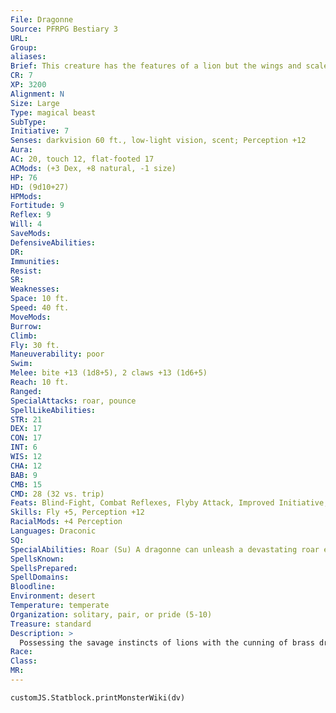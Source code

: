 ```yaml
---
File: Dragonne
Source: PFRPG Bestiary 3
URL: 
Group: 
aliases: 
Brief: This creature has the features of a lion but the wings and scales of a brass dragon, and a wild mane matching its scales.
CR: 7
XP: 3200
Alignment: N
Size: Large
Type: magical beast
SubType: 
Initiative: 7
Senses: darkvision 60 ft., low-light vision, scent; Perception +12
Aura: 
AC: 20, touch 12, flat-footed 17
ACMods: (+3 Dex, +8 natural, -1 size)
HP: 76
HD: (9d10+27)
HPMods: 
Fortitude: 9
Reflex: 9
Will: 4
SaveMods: 
DefensiveAbilities: 
DR: 
Immunities: 
Resist: 
SR: 
Weaknesses: 
Space: 10 ft.
Speed: 40 ft.
MoveMods: 
Burrow: 
Climb: 
Fly: 30 ft.
Maneuverability: poor
Swim: 
Melee: bite +13 (1d8+5), 2 claws +13 (1d6+5)
Reach: 10 ft.
Ranged: 
SpecialAttacks: roar, pounce
SpellLikeAbilities: 
STR: 21
DEX: 17
CON: 17
INT: 6
WIS: 12
CHA: 12
BAB: 9
CMB: 15
CMD: 28 (32 vs. trip)
Feats: Blind-Fight, Combat Reflexes, Flyby Attack, Improved Initiative, Power Attack
Skills: Fly +5, Perception +12
RacialMods: +4 Perception
Languages: Draconic
SQ: 
SpecialAbilities: Roar (Su) A dragonne can unleash a devastating roar every 1d4 rounds as a standard action. All creatures except dragonnes within 120 feet must succeed at a DC 17 Fortitude save or become fatigued. Those within 30 feet who fail their saves are also deafened for 2d4 rounds. This is a sonic effect. The save DC is Constitution-based.
SpellsKnown: 
SpellsPrepared: 
SpellDomains: 
Bloodline: 
Environment: desert
Temperature: temperate
Organization: solitary, pair, or pride (5-10)
Treasure: standard
Description: >
  Possessing the savage instincts of lions with the cunning of brass dragons, dragonnes combine the fiercest features of these noble creatures into predators both awe-inspiring and deadly.  The origin of dragonnes generates endless speculation. The odds of these creatures being direct crossbreeds of dragons and lions are quite remote, for numerous reasons: the two creatures rarely share the same territories; few creatures as clever as brass dragons would choose to mate with simple lions; and dragonne abilities differ significantly from those of metallic dragons. While otherworldly breeding experiments and magical mishaps remain possibilities, few satisfying explanations make themselves apparent.  Although many creatures rightly fear these ferocious hunters, few dragonnes are blatantly evil-most are just highly territorial and seek to defend their homes and hunting grounds from interlopers. Creatures that draw too close to a dragonne's lair are typically met by the resident's fearsome roar, followed by its claws and fangs if this warning is ignored. Those who attempt to settle in a dragonne's territory find themselves harassed constantly until they decide to leave or the dragonne is slain. These intimidating predators spend the majority of their time on the ground, even when in combat, since their wings prove somewhat ungainly. They typically search for prey and intruders from the air, then land nearby to charge and pounce.  Despite their deadliness, dragonnes form strong bonds with those they consider members of their pride, sometimes even adopting creatures of other races. A character with the Leadership feat can take a dragonne as a cohort. Such characters must have an effective leadership level of 10th. Most dragonne cohorts gain levels in barbarian, fighter, or ranger.  A dragonne measures between 10 and 12 feet long and weighs up to 1,200 pounds.
Race: 
Class: 
MR: 
---
```

```dataviewjs
customJS.Statblock.printMonsterWiki(dv)
```
